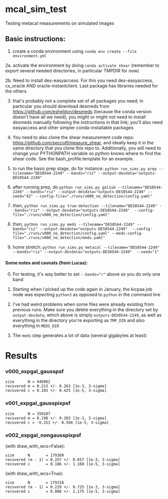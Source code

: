 # mcal_sim_test
Testing metacal measurements on simulated images

## Basic instructions:
1. create a conda environment using ```conda env create --file environment.yml```

2a. activate the environment by doing ```conda activate shear``` (remember to export several needed directories, in particular TMPDIR for now)

2b. Need to install des-easyaccess. For this you need des-easyaccess, cx_oracle AND oracle-instantclient. Last package has libraries needed for the others.

3. that's probably not a complete set of all packages you need; in particular you should download desmeds from https://github.com/esheldon/desmeds (because the conda version doesn't have all we need); you might or might not need to install desmeds manually following the instructions in that link; you'll also need easyaccess and other simpler conda-installable packages

4. You need to also clone the shear measurement code repo: https://github.com/seccolf/measure_shear, and ideally keep it in the same directory that you clone this repo to. Additionally, you will need to change your PYTHONPATH variable so python knows where to find the shear code. See the bash_profile.template for an example.

5. to run the basic prep stage, do for instance: ```python run_sims.py prep --tilename="DES0544-2249" --bands="riz" --output-desdata="outputs-DES0544-2249"```

6. after running prep, do ```python run_sims.py galsim --tilename="DES0544-2249" --bands="riz" --output-desdata="outputs-DES0544-2249" --seed="42" --config-file="./runs/v000_no_detection/config.yaml"```

7. then, ```python run_sims.py true-detection --tilename="DES0544-2249" --bands="riz" --output-desdata="outputs-DES0544-2249"  --config-file="./runs/v000_no_detection/config.yaml"```

8. then, ```python run_sims.py meds --tilename="DES0544-2249" --bands="riz" --output-desdata="outputs-DES0544-2249"  --config-file="./runs/v000_no_detection/config.yaml" --meds-config-file="./runs/v000_no_detection/meds.yaml"```

9. home stretch: ```python run_sims.py metacal --tilename="DES0544-2249" --bands="riz" --output-desdata="outputs-DES0544-2249"  --seed="1"```


#### Some notes and caveats (from Lucas): 

0. For testing, it's way better to set `--bands="r"` above so you do only one band

1. Starting when I picked up the code again in January, the kicpaa job node was expecting ```python3``` as opposed to ```python``` in the command line

2. I've had weird problems when some files were already existing from previous runs. Make sure you delete everything in the directory set by `output-desdata`, which above is simply `outputs-DES0544-2249`, as well as everything in the directory you're exporting as `TMP_DIR` and also everything in `MEDS_DIR`

3. The `meds` step generates a lot of data (several gigabytes at least)


 # Results
 
 ### v000_expgal_gausspsf

    size      N = 448962
    recovered m = 0.213 +/- 0.263 [1e-3, 3-sigma]
    recovered c = 0.103 +/- 0.425 [1e-5, 3-sigma]

 ### v001_expgal_gausspixpsf

    size      N = 359107
    recovered m = 0.198 +/- 0.283 [1e-3, 3-sigma]
    recovered c = -0.251 +/- 0.584 [1e-5, 3-sigma]
    
 ### v002_expgal_nongausspixpsf
 
   (with draw_with_wcs=False):
 
    size      N       = 179309
    recovered (m - 1) = 0.257 +/- 0.657 [1e-3, 3-sigma]
    recovered c       = 0.186 +/- 1.169 [1e-5, 3-sigma] 
    
   (with draw_with_wcs=True):
   
    size      N       = 179318
    recovered (m - 1) = 0.229 +/- 0.725 [1e-3, 3-sigma]
    recovered c       = 0.008 +/- 1.175 [1e-5, 3-sigma]
